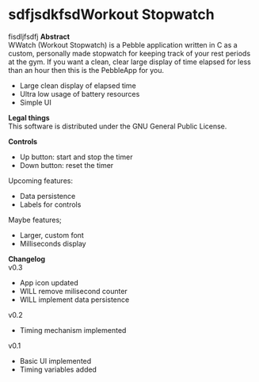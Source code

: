 sdfjsdkfsdWorkout Stopwatch
=======
fisdljfsdfj
**Abstract**  
WWatch (Workout Stopwatch) is a Pebble application written in C as a custom, personally made stopwatch for keeping track of your rest periods at the gym. If you want a clean, clear large display of time elapsed for less than an hour then this is the PebbleApp for you.

 - Large clean display of elapsed time
 - Ultra low usage of battery resources
 - Simple UI

**Legal things**  
This software is distributed under the GNU General Public License.  

**Controls**  
 - Up button: start and stop the timer  
 - Down button: reset the timer  

Upcoming features:
 - Data persistence
 - Labels for controls  

Maybe features;  
 - Larger, custom font
 - Milliseconds display

**Changelog**  
v0.3  
 - App icon updated
 - WILL remove milisecond counter
 - WILL implement data persistence  

v0.2  
 - Timing mechanism implemented
 
v0.1  
 - Basic UI implemented
 - Timing variables added

